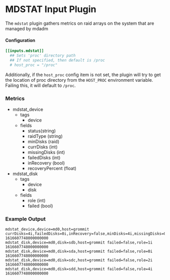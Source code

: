 # MDSTAT Input Plugin

The `mdstat` plugin gathers metrics on raid arrays on the system that are managed by mdadm

#### Configuration
```toml
[[inputs.mdstat]]
  ## Sets 'proc' directory path
  ## If not specified, then default is /proc
  # host_proc = "/proc"
```

Additionally, if the `host_proc` config item is not set, the plugin will try to get the
location of proc directory from the `HOST_PROC` environment variable. Failing this,
it will default to `/proc`.

### Metrics

- mdstat_device
  - tags
    - device
  - fields
    - status(string)
    - raidType (string)
    - minDisks (raid)
    - currDisks (int)
    - missingDisks (int)
    - failedDisks (int)
    - inRecovery (bool)
    - recoveryPercent (float)
- mdstat_disk
  - tags
    - device
    - disk
  - fields
    - role (int)
    - failed (bool)

### Example Output
```
mdstat_device,device=md0,host=grommit currDisks=4i,failedDisks=0i,inRecovery=false,minDisks=4i,missingDisks=0i,raidType="raid5",recoveryPercent=0,status="active" 1616607748000000000
mdstat_disk,device=md0,disk=sdb,host=grommit failed=false,role=1i 1616607748000000000
mdstat_disk,device=md0,disk=sda,host=grommit failed=false,role=0i 1616607748000000000
mdstat_disk,device=md0,disk=sdc,host=grommit failed=false,role=2i 1616607748000000000
mdstat_disk,device=md0,disk=sdd,host=grommit failed=false,role=4i 1616607748000000000
```
